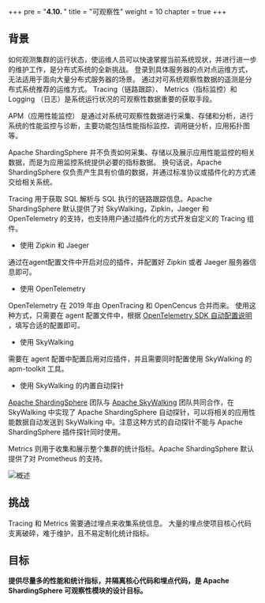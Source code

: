 +++
pre = "<b>4.10. </b>"
title = "可观察性"
weight = 10
chapter = true
+++

## 背景

如何观测集群的运行状态，使运维人员可以快速掌握当前系统现状，并进行进一步的维护工作，是分布式系统的全新挑战。
登录到具体服务器的点对点运维方式，无法适用于面向大量分布式服务器的场景。
通过对可系统观察性数据的遥测是分布式系统推荐的运维方式。
Tracing（链路跟踪）、 Metrics（指标监控）和 Logging （日志）是系统运行状况的可观察性数据重要的获取手段。

APM（应用性能监控）
是通过对系统可观察性数据进行采集、存储和分析，进行系统的性能监控与诊断，主要功能包括性能指标监控、调用链分析，应用拓扑图等。

Apache ShardingSphere 并不负责如何采集、存储以及展示应用性能监控的相关数据，而是为应用监控系统提供必要的指标数据。
换句话说，Apache ShardingSphere 仅负责产生具有价值的数据，并通过标准协议或插件化的方式递交给相关系统。

Tracing 用于获取 SQL 解析与 SQL 执行的链路跟踪信息。Apache ShardingSphere 默认提供了对 SkyWalking，Zipkin，Jaeger 和 OpenTelemetry 的支持，也支持用户通过插件化的方式开发自定义的 Tracing 组件。

- 使用 Zipkin 和 Jaeger
  
通过在agent配置文件中开启对应的插件，并配置好 Zipkin 或者 Jaeger 服务器信息即可。

- 使用 OpenTelemetry

OpenTelemetry 在 2019 年由 OpenTracing 和 OpenCencus 合并而来。
使用这种方式，只需要在 agent 配置文件中，根据 [OpenTelemetry SDK 自动配置说明](https://github.com/open-telemetry/opentelemetry-java/tree/main/sdk-extensions/autoconfigure) ，填写合适的配置即可。

- 使用 SkyWalking
  
需要在 agent 配置中配置启用对应插件，并且需要同时配置使用 SkyWalking 的 apm-toolkit 工具。

- 使用 SkyWalking 的内置自动探针

[Apache ShardingSphere](https://shardingsphere.apache.org) 团队与 [Apache SkyWalking](https://skywalking.apache.org) 团队共同合作，在 SkyWalking 中实现了 Apache ShardingSphere 自动探针，可以将相关的应用性能数据自动发送到 SkyWalking 中。注意这种方式的自动探针不能与 Apache ShardingSphere 插件探针同时使用。

Metrics 则用于收集和展示整个集群的统计指标。Apache ShardingSphere 默认提供了对 Prometheus 的支持。

![概述](https://shardingsphere.apache.org/document/current/img/apm/overview_v2.png)

## 挑战

Tracing 和 Metrics 需要通过埋点来收集系统信息。
大量的埋点使项目核心代码支离破碎，难于维护，且不易定制化统计指标。

## 目标

**提供尽量多的性能和统计指标，并隔离核心代码和埋点代码，是 Apache ShardingSphere 可观察性模块的设计目标。**
